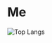 # Me
![Top Langs](https://github-readme-stats.vercel.app/api/top-langs/?username=reebix&layout=compact&theme=dark)

